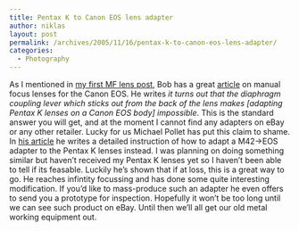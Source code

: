 ```yaml
---
title: Pentax K to Canon EOS lens adapter
author: niklas
layout: post
permalink: /archives/2005/11/16/pentax-k-to-canon-eos-lens-adapter/
categories:
  - Photography
---
```

As I mentioned in [my first MF lens post][1], Bob has a great [article][2] on manual focus lenses for the Canon EOS. He writes *it turns out that the diaphragm coupling lever which sticks out from the back of the lens makes *[adapting Pentax K lenses on a Canon EOS body]* impossible*. This is the standard answer you will get, and at the moment I cannot find any adapters on eBay or any other retailer. Lucky for us Michael Pollet has put this claim to shame. In [his article][3] he writes a detailed instruction of how to adapt a M42->EOS adapter to the Pentax K lenses instead. I was planning on doing something similar but haven&#8217;t received my Pentax K lenses yet so I haven&#8217;t been able to tell if its feasable. Luckily he&#8217;s shown that if at loss, this is a great way to go. He reaches infintity focussing and has done some quite interesting modification. If you&#8217;d like to mass-produce such an adapter he even offers to send you a prototype for inspection. Hopefully it won&#8217;t be too long until we can see such product on eBay. Until then we&#8217;ll all get our old metal working equipment out.

 [1]: http://blog.saers.com/archives/2005/10/16/mf-what-is-available/
 [2]: http://bobatkins.com/photography/eosfaq/manual_focus_EOS.html
 [3]: http://oomz.net/kadapter/